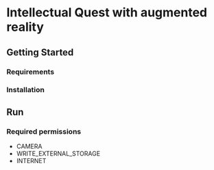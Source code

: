 # Intellectual Quest with augmented reality

## Getting Started
### Requirements
### Installation

## Run 
### Required permissions
* CAMERA
* WRITE_EXTERNAL_STORAGE
* INTERNET